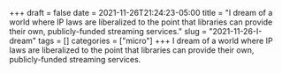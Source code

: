 +++draft = falsedate = 2021-11-26T21:24:23-05:00title = "I dream of a world where IP laws are liberalized to the point that libraries can provide their own, publicly-funded streaming services."slug = "2021-11-26-I-dream"tags = []categories = ["micro"]+++I dream of a world where IP laws are liberalized to the point that libraries can provide their own, publicly-funded streaming services.
